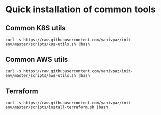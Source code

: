 # Quick installation of common tools

## Common K8S utils 
```
curl -s https://raw.githubusercontent.com/yanivpaz/init-env/master/scripts/k8s-utils.sh |bash
```

## Common AWS utils 
```
curl -s https://raw.githubusercontent.com/yanivpaz/init-env/master/scripts/aws-utils.sh |bash
```

## Terraform 
```
curl -s https://raw.githubusercontent.com/yanivpaz/init-env/master/scripts/install-terraform.sh |bash
```

